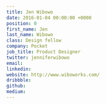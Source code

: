 ```yaml
---
title: Jen Wibowo
date: 2016-01-04 00:00:00 +0000
position: 0
first_name: Jen
last_name: Wibowo
class: Design fellow
company: Pocket
job_title: Product Designer
twitter: jenniferwibowo
email: 
linkedin: 
website: http://www.wiboworks.com/
dribbble: 
github: 
medium: 
---
```


